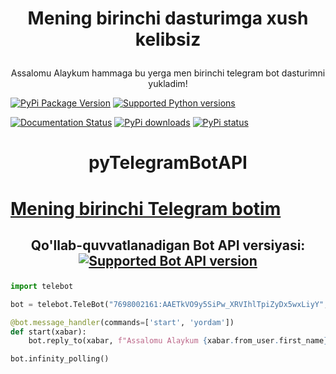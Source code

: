 <h1><p align="center">Mening birinchi dasturimga xush kelibsiz </p></h1>
<p align="center">Assalomu Alaykum hammaga bu yerga men birinchi telegram bot dasturimni yukladim!</p>

[![PyPi Package Version](https://img.shields.io/pypi/v/pyTelegramBotAPI.svg)](https://pypi.python.org/pypi/pyTelegramBotAPI)
[![Supported Python versions](https://img.shields.io/pypi/pyversions/pyTelegramBotAPI.svg)](https://pypi.python.org/pypi/pyTelegramBotAPI)

[![Documentation Status](https://readthedocs.org/projects/pytba/badge/?version=latest)](https://pytba.readthedocs.io/en/latest/?badge=latest)
[![PyPi downloads](https://img.shields.io/pypi/dm/pyTelegramBotAPI.svg)](https://pypi.org/project/pyTelegramBotAPI/)
[![PyPi status](https://img.shields.io/pypi/status/pytelegrambotapi.svg?style=flat-square)](https://pypi.python.org/pypi/pytelegrambotapi)

# <p align="center">pyTelegramBotAPI
<h1><a href="https://t.me/Matematikauniversalbot?start=true"><b>Mening birinchi Telegram botim</b></a></h1>

## <p align="center">Qo'llab-quvvatlanadigan Bot API versiyasi: <a href="https://core.telegram.org/bots/api#august-14-2024"><img src="https://img.shields.io/badge/Bot%20API-7.9-blue?logo=telegram" alt="Supported Bot API version"></a>


```python
import telebot

bot = telebot.TeleBot("7698002161:AAETkVO9y5SiPw_XRVIhlTpiZyDx5wxLiyY", parse_mode=None)# @BotFather dan olingan bot tokeni

@bot.message_handler(commands=['start', 'yordam'])
def start(xabar):
    bot.reply_to(xabar, f"Assalomu Alaykum {xabar.from_user.first_name}")

bot.infinity_polling()
```



